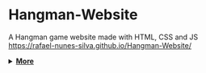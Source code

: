 # Hangman-Website
A Hangman game website made with HTML, CSS and JS  
https://rafael-nunes-silva.github.io/Hangman-Website/
<details>
 <summary><b><u>More</u></b></summary>
  <img src="https://user-images.githubusercontent.com/76886825/177191905-7bdd075b-c8f7-4a58-a9c0-1483b550dac8.gif">
  <img src="https://user-images.githubusercontent.com/76886825/177192254-04f67c56-9e79-4033-8d8b-b60d0005d01d.gif">
